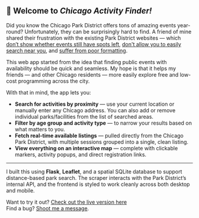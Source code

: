 ## 🌳 Welcome to *Chicago Activity Finder!*

Did you know the Chicago Park District offers tons of amazing events year-round? Unfortunately, they can be surprisingly hard to find. A friend of mine shared their frustration with the existing Park District websites — which [don’t show whether events still have spots left](https://data.cityofchicago.org/stories/s/Chicago-Park-District-Activities-Search/gthm-mv9y), [don't allow you to easily search near you](https://anc.apm.activecommunities.com/chicagoparkdistrict/activity/searchonlineSiteId=0&activity_select_param=2&viewMode=list), and [suffer from poor formatting](https://data.cityofchicago.org/stories/s/Chicago-Park-District-Activities-Search/gthm-mv9y).

This web app started from the idea that finding public events with availability should be quick and seamless. My hope is that it helps my friends — and other Chicago residents — more easily explore free and low-cost programming across the city.

With that in mind, the app lets you:

- **Search for activities by proximity** — use your current location or manually enter any Chicago address. You can also add or remove individual parks/facilities from the list of searched areas.
- **Filter by age group and activity type** — to narrow your results based on what matters to you.
- **Fetch real-time available listings** — pulled directly from the Chicago Park District, with multiple sessions grouped into a single, clean listing.
- **View everything on an interactive map** — complete with clickable markers, activity popups, and direct registration links.

---

I built this using **Flask**, **Leaflet**, and a spatial SQLite database to support distance-based park search. The scraper interacts with the Park District’s internal API, and the frontend is styled to work cleanly across both desktop and mobile.

Want to try it out? [Check out the live version here](https://www.chicagoactivities.onrender.com)  
Find a bug? [Shoot me a message](https://github.com/evanfantozzi).
